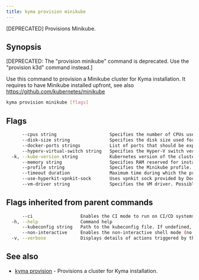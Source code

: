 ```yaml
---
title: kyma provision minikube
---
```


[DEPRECATED] Provisions Minikube.

## Synopsis

[DEPRECATED: The "provision minikube" command is deprecated. Use the "provision k3d" command instead.]

Use this command to provision a Minikube cluster for Kyma installation. It requires to have Minikube installed upfront, see also https://github.com/kubernetes/minikube

```bash
kyma provision minikube [flags]
```

## Flags

```bash
      --cpus string                    Specifies the number of CPUs used for installation. (default "4")
      --disk-size string               Specifies the disk size used for installation. (default "30g")
      --docker-ports strings           List of ports that should be exposed if you choose Docker as the driver.
      --hyperv-virtual-switch string   Specifies the Hyper-V switch version if you choose Hyper-V as the driver.
  -k, --kube-version string            Kubernetes version of the cluster. (default "1.16.15")
      --memory string                  Specifies RAM reserved for installation. (default "8192")
      --profile string                 Specifies the Minikube profile.
      --timeout duration               Maximum time during which the provisioning takes place, where "0" means "infinite". Valid time units are "ns", "us" (or "µs"), "ms", "s", "m", "h". (default 5m0s)
      --use-hyperkit-vpnkit-sock       Uses vpnkit sock provided by Docker. This is useful when DNS Port (53) is being used by some other program like dns-proxy (eg. provided by Cisco Umbrella. This flag works only on Mac OS).
      --vm-driver string               Specifies the VM driver. Possible values: vmwarefusion,kvm,xhyve,hyperv,hyperkit,virtualbox,kvm2,docker,none (default "hyperkit")
```

## Flags inherited from parent commands

```bash
      --ci                  Enables the CI mode to run on CI/CD systems. It avoids any user interaction (such as no dialog prompts) and ensures that logs are formatted properly in log files (such as no spinners for CLI steps).
  -h, --help                Command help
      --kubeconfig string   Path to the kubeconfig file. If undefined, Kyma CLI uses the KUBECONFIG environment variable, or falls back "/$HOME/.kube/config".
      --non-interactive     Enables the non-interactive shell mode (no colorized output, no spinner)
  -v, --verbose             Displays details of actions triggered by the command.
```

## See also

* [kyma provision](#kyma-provision-kyma-provision)	 - Provisions a cluster for Kyma installation.


